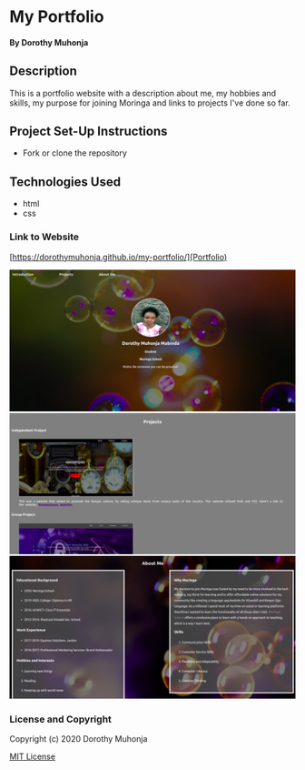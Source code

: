 # My Portfolio
#### By Dorothy Muhonja
## Description
This is a portfolio website with a description about me, my hobbies and skills, my purpose for joining Moringa and links to projects I've done so far.
## Project Set-Up Instructions
* Fork or clone the repository
## Technologies Used
* html
* css
### Link to Website
[https://dorothymuhonja.github.io/my-portfolio/](Portfolio)

![alt text](./images/home.png)
![alt text](./images/projects.png)
![alt text](./images/about.png)

### License and Copyright

Copyright (c) 2020 Dorothy Muhonja

[MIT License](LICENSE)

